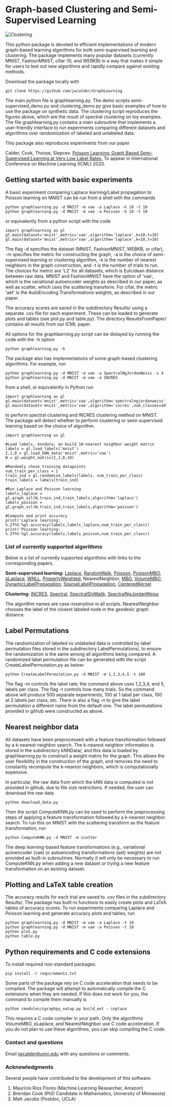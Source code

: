 # Graph-based Clustering and Semi-Supervised Learning

![Clustering](images/clustering.png)

This python package is devoted to efficient implementations of modern graph-based learning algorithms for both semi-supervised learning and clustering. The package implements many popular datasets (currently MNIST, FashionMNIST, cifar-10, and WEBKB) in a way that makes it simple for users to test out new algorithms and rapidly compare against existing methods.

Download the package locally with 

```
git clone https://github.com/jwcalder/GraphLearning
```

The main python file is graphlearning.py. The demo scripts semi-supervised_demo.py and clustering_demo.py give basic examples of how to use the package on synthetic data. The clustering script reproduces the figures above, which are the result of spectral clustering on toy examples. The file graphlearning.py contains a main subroutine that implements a user-friendly interface to run experiments comparing different datasets and algorithms over randomization of labeled and unlabeled data.

This package also reproduces experiments from our paper

Calder, Cook, Thorpe, Slepcev. [Poisson Learning: Graph Based Semi-Supervised Learning at Very Low Label Rates.](https://arxiv.org/abs/2006.11184) To appear in International Conference on Machine Learning (ICML) 2020. 

## Getting started with basic experiments

A basic experiment comparing Laplace learning/Label propagation to Poisson learning on MNIST can be run from a shell with the commands

```
python graphlearning.py -d MNIST -m vae -a Laplace -k 10 -t 10
python graphlearning.py -d MNIST -m vae -a Poisson -k 10 -t 10
```

or equivalently from a python script with the code

```
import graphlearning as gl
gl.main(dataset='mnist',metric='vae',algorithm='laplace',k=10,t=10)
gl.main(dataset='mnist',metric='vae',algorithm='laplace',k=10,t=10)
```

The flag -d specifies the dataset (MNIST, FashionMNIST, WEBKB, or cifar), -m specifies the metric for constructing the graph, -a is the choice of semi-supervised learning or clustering algorithm, -k is the number of nearest neighbors in the graph construction, and -t is the number of trials to run. The choices for metric are 'L2' for all datasets, which is Eulcidean distance between raw data. MNIST and FashionMNIST have the option of 'vae', which is the variational autoencoder weights as described in our paper, as well as scatter, which uses the scattering transform. For cifar, the metric 'aet' is the AutoEncoding Transformations weights, as described in our paper. 

The accuracy scores are saved in the subdirectory Results/ using a separate .csv file for each experiment. These can be loaded to generate plots and tables (see plot.py and table.py). The directory ResultsFromPaper/ contains all results from our ICML paper.

All options for the graphlaerning.py script can be dislayed by running the code with the -h option

```
python graphlearning.py -h
```

The package also has implementations of some graph-based clustering algorithms. For example, run 

```
python graphlearning.py -d MNIST -m vae -a SpectralNgJordanWeiss -x 4
python graphlearning.py -d MNIST -m vae -a INCRES
```

from a shell, or equivalently in Python run 

```
import graphlearning as gl
gl.main(dataset='mnist',metric='vae',algorithm='spectralngjordanweiss',num_classes=10,extra_dim=4)
gl.main(dataset='mnist',metric='vae',algorithm='incres',num_classes=10)
```

to perform spectral clustering and INCRES clustering method on MNIST. The package will detect whether to perform clustering or semi-supervised learning based on the choice of algorithm.


```
import graphlearning as gl

#Load labels, knndata, an build 10-nearest neighbor weight matrix
labels = gl.load_labels('mnist')
I,J,D = gl.load_kNN_data('mnist',metric='vae')
W = gl.weight_matrix(I,J,D,10)

#Randomly chose training datapoints
num_train_per_class = 1 
train_ind = gl.randomize_labels(labels, num_train_per_class)
train_labels = labels[train_ind]

#Run Laplace and Poisson learning
labels_laplace = gl.graph_ssl(W,train_ind,train_labels,algorithm='laplace')
labels_poisson = gl.graph_ssl(W,train_ind,train_labels,algorithm='poisson')

#Compute and print accuracy
print('Laplace learning: %.2f%%'%gl.accuracy(labels,labels_laplace,num_train_per_class))
print('Poisson learning: %.2f%%'%gl.accuracy(labels,labels_poisson,num_train_per_class))
```

### List of currently supported algorithms

Below is a list of currently supported algorithms with links to the corresponding papers.

**Semi-supervised learning:** [Laplace](https://www.aaai.org/Papers/ICML/2003/ICML03-118.pdf), [RandomWalk](https://link.springer.com/chapter/10.1007/978-3-540-28649-3_29), [Poisson](https://arxiv.org/abs/2006.11184), [PoissonMBO](https://arxiv.org/abs/2006.11184), [pLaplace](https://arxiv.org/abs/1901.05031), [WNLL](https://link.springer.com/article/10.1007/s10915-017-0421-z), [ProperlyWeighted](https://arxiv.org/abs/1810.04351), NearestNeighbor, [MBO](https://ieeexplore.ieee.org/abstract/document/6714564), [VolumeMBO](https://link.springer.com/chapter/10.1007/978-3-319-58771-4_27), [DynamicLabelPropagation](https://www.sciencedirect.com/science/article/abs/pii/S0031320315003738), [SparseLabelPropagation](https://arxiv.org/abs/1612.01414), [CenteredKernel](https://romaincouillet.hebfree.org/docs/conf/SSL_ICML18.pdf)


**Clustering:** [INCRES](https://link.springer.com/chapter/10.1007/978-3-319-91274-5_9), [Spectral](https://link.springer.com/article/10.1007/s11222-007-9033-z), [SpectralShiMalik](https://ieeexplore.ieee.org/abstract/document/868688), [SpectralNgJordanWeiss](http://papers.nips.cc/paper/2092-on-spectral-clustering-analysis-and-an-algorithm.pdf)

The algorithm names are case-insensitive in all scripts. NearestNeighbor chooses the label of the closest labeled node in the geodesic graph distance.


## Label Permutations

The randomization of labeled vs unlabeled data is controlled by label permutation files stored in the subdirectory LabelPermutations/, to ensure the randomization is the same among all algorithms being compared. A randomized label permutation file can be generated with the script CreateLabelPermutation.py as below:

```
python CreateLabelPermutation.py -d MNIST -m 1,2,3,4,5 -t 100
```

The flag -m controls the label rate; the command above uses 1,2,3,4, and 5, labels per class. The flag -t controls how many trials. So the command above will produce 500 separate experiments, 100 at 1 label per class, 100 at 2 labels per class, etc. There is also a flag -n to give the label permutation a different name from the default one. The label permutations provided in github were constructed as above.

## Nearest neighbor data

All datasets have been preprocessed with a feature transformation followed by a k-nearest neighbor search. The k-nearest neighbor information is stored in the subdirectory kNNData/, and this data is loaded by graphlearning.py to construct a weight matrix for the graph. This allows the user flexibility in the construction of the graph, and removes the need to constantly recompute the k-nearest neighbors, which is computationally expensive.

In particular, the raw data from which the kNN data is computed is not provided in github, due to file size restrictions. If needed, the user can download the raw data

```
python download_data.py
```

Then the script ComputeKNN.py can be used to perform the preprocessing steps of applying a feature transformation followed by a k-nearest neighbor search. To run this on MNIST with the scattering transform as the feature transformation, run 

```
python ComputeKNN.py -d MNIST -m scatter
```

The deep learning-based feature transformations (e.g., variational autoencoder (vae) or autoencoding transformations (aet) weights) are not provided as built-in subroutines. Normally it will only be necessary to run ComputeKNN.py when adding a new dataset or trying a new feature transformation on an existing dataset.


## Plotting and LaTeX table creation

The accuracy results for each trial are saved to .csv files in the subdirectory Results/. The package has built-in functions to easily create plots and LaTeX tables of accuracy scores. To run experiments comparing Laplace and Poisson learning and generate accuracy plots and tables, run

```
python graphlearning.py -d MNIST -m vae -a Laplace -t 10
python graphlearning.py -d MNIST -m vae -a Poisson -t 10
python plot.py
python table.py
```

## Python requirements and C code extensions

To install required non-standard packages:

```
pip install -r requirements.txt
```

Some parts of the package rely on C code acceleration that needs to be compiled. The package will attempt to automatically compile the C extensions when they are needed. If this does not work for you, the command to compile them manually is 

```
python cmodules/cgraphpy_setup.py build_ext --inplace
```

This requires a C code compiler in your path. Only the algorithms VolumeMBO, pLaplace, and NearestNeighbor use C code acceleration. If you do not plan to use these algorithms, you can skip compiling the C code.

### Contact and questions


Email <jwcalder@umn.edu> with any questions or comments.

### Acknowledgments

Several people have contributed to the development of this software:

1. Mauricio Rios Flores (Machine Learning Researcher, Amazon)
2. Brendan Cook (PhD Candidate in Mathematics, University of Minnesota)
3. Matt Jacobs (Postdoc, UCLA)
